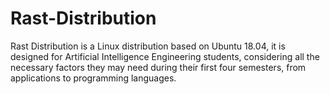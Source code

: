# Rast-Distribution
Rast Distribution is a Linux distribution based on Ubuntu 18.04, it is designed for Artificial Intelligence Engineering students, considering all the necessary factors they may need during their first four semesters, from applications to programming languages.

